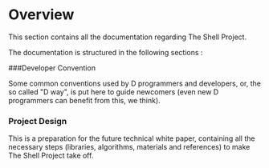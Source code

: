 # Overview 

This section contains all the documentation regarding The Shell Project.

The documentation is structured in the following sections :

###Developer Convention 

Some common conventions used by D programmers and developers, or, the so called "D way", is put here to guide newcomers (even new D programmers can benefit from this, we think).

### Project Design

 This is a preparation for the future technical white paper, containing all the necessary steps (libraries, algorithms, materials and references) to make The Shell Project take off.